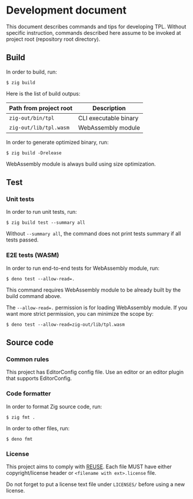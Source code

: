 <!--
SPDX-FileCopyrightText: 2024 Shota FUJI <pockawoooh@gmail.com>

SPDX-License-Identifier: CC0-1.0
-->

# Development document

This document describes commands and tips for developing TPL. Without specific
instruction, commands described here assume to be invoked at project root
(repository root directory).

## Build

In order to build, run:

```
$ zig build
```

Here is the list of build outpus:

| Path from project root | Description           |
| ---------------------- | --------------------- |
| `zig-out/bin/tpl`      | CLI executable binary |
| `zig-out/lib/tpl.wasm` | WebAssembly module    |

In order to generate optimized binary, run:

```
$ zig build -Drelease
```

WebAssembly module is always build using size optimization.

## Test

### Unit tests

In order to run unit tests, run:

```
$ zig build test --summary all
```

Without `--summary all`, the command does not print tests summary if all tests
passed.

### E2E tests (WASM)

In order to run end-to-end tests for WebAssembly module, run:

```
$ deno test --allow-read=.
```

This command requires WebAssembly module to be already built by the build
command above.

The `--allow-read=.` permission is for loading WebAssembly module. If you want
more strict permission, you can minimize the scope by:

```
$ deno test --allow-read=zig-out/lib/tpl.wasm
```

## Source code

### Common rules

This project has EditorConfig config file. Use an editor or an editor plugin
that supports EditorConfig.

### Code formatter

In order to format Zig source code, run:

```
$ zig fmt .
```

In order to other files, run:

```
$ deno fmt
```

### License

This project aims to comply with [REUSE](https://reuse.software/). Each file
MUST have either copyright/license header or `<filename with ext>.license` file.

Do not forget to put a license text file under `LICENSES/` before using a new
license.
